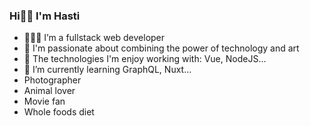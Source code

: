 ### Hi👋🏻 I'm Hasti

- 👩🏻‍💻 I’m a fullstack web developer
- 🌟 I'm passionate about combining the power of technology and art
- 💜 The technologies I'm enjoy working with: Vue, NodeJS...
- 🌱 I’m currently learning GraphQL, Nuxt...
- Photographer 
- Animal lover
- Movie fan
- Whole foods diet


<!---
qin0511/qin0511 is a ✨ special ✨ repository because its `README.md` (this file) appears on your GitHub profile.
You can click the Preview link to take a look at your changes.
--->
